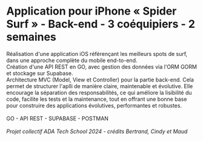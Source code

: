 # Application pour iPhone « Spider Surf » - Back-end - 3 coéquipiers - 2 semaines

Réalisation d'une application iOS référençant les meilleurs spots de surf, dans une approche complète du mobile end-to-end.  <br> 
Création d'une API REST en GO, avec gestion des données via l'ORM GORM et stockage sur Supabase. <br> 
Architecture MVC (Model, View et Controller) pour la partie back-end. Cela permet de structurer l'aplli de manière claire, maintenable et évolutive. Elle encourage la séparation des responsabilités, ce qui améliore la lisibilité du code, facilite les tests et la maintenance, tout en offrant une bonne base pour construire des applications évolutives, performantes et robustes.<br>  
GO - API REST - SUPABASE - POSTMAN <br>
<br>
<i>Projet collectif ADA Tech School 2024 - crédits Bertrand, Cindy et Maud</i>
